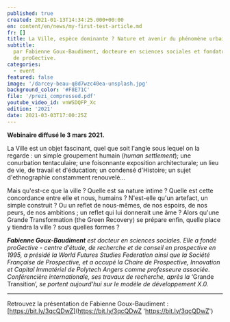 ```yaml
---
published: true
created: 2021-01-13T14:34:25.000+00:00
en: content/en/news/my-first-test-article.md
fr: []
title: La Ville, espèce dominante ? Nature et avenir du phénomène urbain
subtitle:
  par Fabienne Goux-Baudiment, docteure en sciences sociales et fondatrice
  de proGective.
categories:
  - event
featured: false
image: '/darcey-beau-q8d7wzc40ea-unsplash.jpg'
background_color: '#F8E71C'
file: '/prezi_compressed.pdf'
youtube_video_id: vnWSDQFP_Xc
edition: '2021'
date: 2021-03-03T17:00:25Z
---
```


**Webinaire diffusé le 3 mars 2021.**

La Ville est un objet fascinant, quel que soit l'angle sous lequel on la regarde : un simple groupement humain (_human settlement_); une conurbation tentaculaire; une foisonnante exposition architecturale; un lieu de vie, de travail et d'éducation; un condensé d'Histoire; un sujet d'ethnographie constamment renouvelé...

Mais qu'est-ce que la ville ? Quelle est sa nature intime ? Quelle est cette concordance entre elle et nous, humains ? N'est-elle qu'un artefact, un simple construit ? Ou un reflet de nous-mêmes, de nos espoirs, de nos peurs, de nos ambitions ; un reflet qui lui donnerait une âme ? Alors qu'une Grande Transformation (the Green Recovery) se prépare enfin, quelle place y tiendra la ville ? sous quelles formes ?

**_Fabienne Goux-Baudiment_** _est docteur en sciences sociales. Elle a fondé proGective - centre d’étude, de recherche et de conseil en prospective en 1995, a présidé la World Futures Studies Federation ainsi que la Société Française de Prospective, et a occupé la Chaire de Prospective, Innovation et Capital Immatériel de Polytech Angers comme professeure associée. Conférencière internationale, ses travaux de recherche, après la_ ‘Grande Transition’, _se portent aujourd'hui sur le modèle de développement X.0._

---

Retrouvez la présentation de Fabienne Goux-Baudiment : [https://bit.ly/3qcQDwZ](https://bit.ly/3qcQDwZ 'https://bit.ly/3qcQDwZ')
